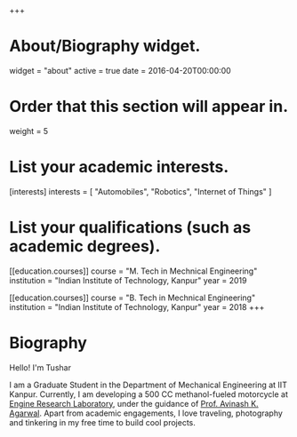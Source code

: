 +++
# About/Biography widget.
widget = "about"
active = true
date = 2016-04-20T00:00:00

# Order that this section will appear in.
weight = 5

# List your academic interests.
[interests]
  interests = [
    "Automobiles",
    "Robotics",
    "Internet of Things"
  ]

# List your qualifications (such as academic degrees).
[[education.courses]]
  course = "M. Tech in Mechnical Engineering"
  institution = "Indian Institute of Technology, Kanpur"
  year = 2019 

[[education.courses]]
  course = "B. Tech in Mechnical Engineering"
  institution = "Indian Institute of Technology, Kanpur"
  year = 2018
+++

# Biography

Hello! I'm Tushar

I am a Graduate Student in the Department of Mechanical Engineering at IIT Kanpur. Currently, I am developing a 500 CC methanol-fueled motorcycle at <a href="https://www.iitk.ac.in/erl/"  target="_blank">Engine Research Laboratory</a>, under the guidance of <a href="http://home.iitk.ac.in/~akag/"  target="_blank">Prof. Avinash K. Agarwal</a>. Apart from academic engagements, I love traveling, photography and tinkering in my free time to build cool projects. 

